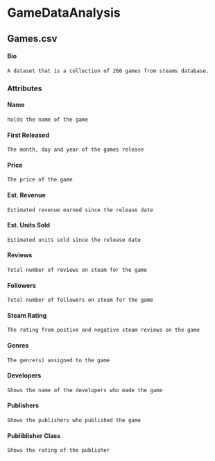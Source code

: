 # GameDataAnalysis
## Games.csv
#### Bio
    A dataset that is a collection of 260 games from steams database.
### Attributes
#### Name
    holds the name of the game
#### First Released
    The month, day and year of the games release
#### Price
    The price of the game
#### Est. Revenue
    Estimated revenue earned since the release date
#### Est. Units Sold
    Estimated units sold since the release date
#### Reviews
    Total number of reviews on steam for the game
#### Followers
    Total number of followers on steam for the game
#### Steam Rating
    The rating from postive and negative steam reviews on the game
#### Genres
    The genre(s) assigned to the game
#### Developers
    Shows the name of the developers who made the game
#### Publishers
    Shows the publishers who published the game
#### Publiblisher Class
    Shows the rating of the publisher
